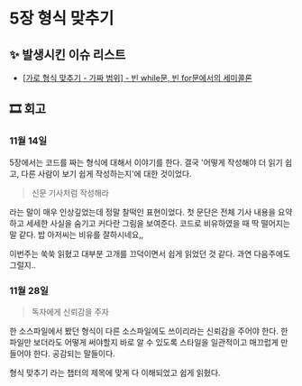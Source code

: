 # 5장 형식 맞추기

## ✨ 발생시킨 이슈 리스트

- [[가로 형식 맞추기 - 가짜 범위] - 빈 while문, 빈 for문에서의 세미콜론](https://github.com/Eighteeen/CleanCode_Book_Study/issues/9)


## 🎞 회고

### 11월 14일

5장에서는 코드를 짜는 형식에 대해서 이야기를 한다. 결국 '어떻게 작성해야 더 읽기 쉽고, 다른 사람이 보기 쉽게 작성하는지'에 대한 것이었다. 

> 신문 기사처럼 작성해라

라는 말이 매우 인상깊었는데 정말 찰떡인 표현이었다. 첫 문단은 전체 기사 내용을 요약하고 세세한 사실을 숨기고 커다란 그림을 보여준다. 코드로 비유하였을 때 딱 떨어지는 말 같다. 밥 아저씨는 비유를 잘하시네요,,

이번주는 쑥쑥 읽혔고 대부분 고개를 끄덕이면서 쉽게 읽었던 것 같다. 과연 다음주에도 그럴지.. 

### 11월 28일

>  독자에게 신뢰감을 주자

한 소스파일에서 봤던 형식이 다른 소스파일에도 쓰이리라는 신뢰감을 주어야 한다. 한 파일만 보더라도 어떻게 써야할지 바로 알 수 있도록 스타일을 일관적이고 매끄럽게 만들어야 한다. 공감되는 말들이다.

형식 맞추기 라는 챕터의 제목에 맞게 다 이해되었고 쉽게 읽혔다.